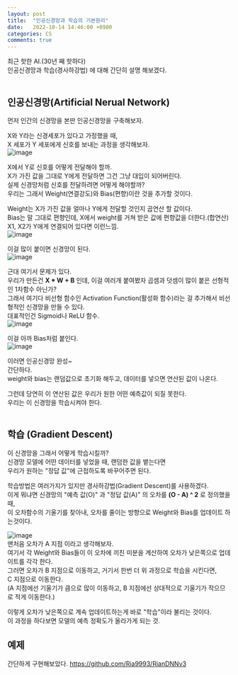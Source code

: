 ```yaml
---
layout: post
title:  "인공신경망과 학습의 기본원리"
date:   2022-10-14 14:46:00 +0900
categories: CS
comments: true
---
```

최근 핫한 AI.(30년 째 핫하다)  
인공신경망과 학습(경사하강법) 에 대해 간단히 설명 해보겠다.  
<br>

## 인공신경망(Artificial Nerual Network)
먼저 인간의 신경망을 본딴 인공신경망을 구축해보자.  

X와 Y라는 신경세포가 있다고 가정했을 때,  
X 세포가 Y 세포에게 신호를 보내는 과정을 생각해보자.  
![image](https://user-images.githubusercontent.com/44316628/195788279-b271fb9f-438b-4ff8-ad45-b78e3fc52047.png)  

X에서 Y로 신호를 어떻게 전달해야 할까.  
X가 가진 값을 그대로 Y에게 전달하면 그건 그냥 대입이 되어버린다.  
실제 신경망처럼 신호를 전달하려면 어떻게 해야할까?  
우리는 그래서 Weight(연결강도)와 Bias(편향)이란 것을 추가할 것이다.  

Weight는 X가 가진 값을 얼마나 Y에게 전달할 것인지 곱연산 할 값이다.  
Bias는 말 그대로 편향인데, X에서 weight를 거쳐 받은 값에 편향값을 더한다.(합연산)  
X1, X2가 Y에게 연결되어 있다면 이런느낌.  
![image](https://user-images.githubusercontent.com/44316628/195786104-5e3a1bf9-3b76-422d-90b6-48276f444844.png)  

이걸 많이 붙이면 신경망이 된다.  
![image](https://user-images.githubusercontent.com/44316628/195774770-770fdf78-1530-415b-ba27-b77cb1c8352d.png)  

근대 여기서 문제가 있다.  
우리가 만든건 **X * W + B** 인데, 이걸 여러개 붙여봤자 곱셈과 덧셈이 많이 붙은 선형적인 1차함수 아닌가?  
그래서 여기다 비선형 함수인 Activation Function(활성화 함수)라는 걸 추가해서 비선형적인 신경망을 만들 수 있다.  
대표적인건 Sigmoid나 ReLU 함수.  
![image](https://user-images.githubusercontent.com/44316628/195775588-0b6b8d82-adfa-48cc-852b-69be2308aada.png)  

이걸 아까 Bias처럼 붙인다.  
![image](https://user-images.githubusercontent.com/44316628/195775882-cd8dbf6d-d0c1-4bc7-8f68-1a6228dbf547.png)  

이러면 인공신경망 완성~  
간단하다.  
weight와 bias는 랜덤값으로 초기화 해두고, 
데이터를 넣으면 연산된 값이 나온다.  

그런데 당연히 이 연산된 값은 우리가 원한 어떤 예측값이 되질 못한다.  
우리는 이 신경망을 학습시켜야 한다.  
<br>

## 학습 (Gradient Descent)
이 신경망을 그래서 어떻게 학습시킬까?  
신경망 모델에 어떤 데이터를 넣었을 때, 랜덤한 값을 뱉는다면  
우리가 원하는 "정답 값"에 근접하도록 바꾸어주면 된다.  

학습방법은 여러가지가 있지만 경사하강법(Gradient Descent)를 사용하겠다.  
이게 뭐냐면 신경망의 "예측 값(O)" 과 "정답 값(A)" 의 오차를 **(O - A) ^ 2** 로 정의했을 때,  
이 오차함수의 기울기를 찾아내, 오차를 줄이는 방향으로 Weight와 Bias를 업데이트 하는것이다.  

![image](https://user-images.githubusercontent.com/44316628/197344746-dec0e6f0-87b2-42c4-8b83-497772507629.png)  
맨처음 오차가 A 지점 이라고 생각해보자.  
여기서 각 Weight와 Bias들이 이 오차에 끼친 미분을 계산하여 오차가 낮은쪽으로 업데이트를 각각 한다.  
그러면 오차가 B 지점으로 이동하고, 거기서 한번 더 위 과정으로 학습을 시킨다면,  
C 지점으로 이동한다.  
(A 지점에선 기울기가 큼으로 많이 이동하고, B 지점에선 상대적으로 기울기가 작으므로 적게 이동한다.)  

이렇게 오차가 낮은쪽으로 계속 업데이트하는게 바로 "학습"이라 불리는 것이다.  
이 과정을 하다보면 모델의 예측 정확도가 올라가게 되는 것.  

## 예제
간단하게 구현해보았다.
<https://github.com/Ria9993/RianDNNv3>

